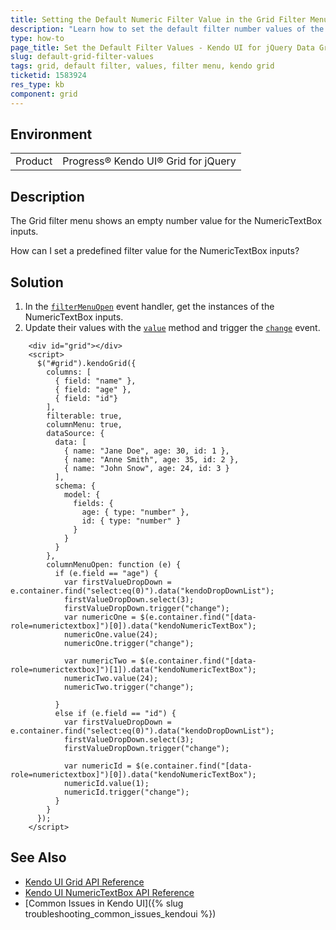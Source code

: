 ```yaml
---
title: Setting the Default Numeric Filter Value in the Grid Filter Menu
description: "Learn how to set the default filter number values of the Kendo UI Grid filter menu."
type: how-to
page_title: Set the Default Filter Values - Kendo UI for jQuery Data Grid
slug: default-grid-filter-values
tags: grid, default filter, values, filter menu, kendo grid
ticketid: 1583924
res_type: kb
component: grid
---
```


## Environment

<table>
 <tr>
  <td>Product</td>
  <td>Progress® Kendo UI® Grid for jQuery</td> 
 </tr>
</table>


## Description

The Grid filter menu shows an empty number value for the NumericTextBox inputs.

How can I set a predefined filter value for the NumericTextBox inputs?

## Solution

1. In the [`filterMenuOpen`](/api/javascript/ui/grid/events/filtermenuopen) event handler, get the instances of the NumericTextBox inputs.
1. Update their values with the [`value`](/api/javascript/ui/numerictextbox/methods/value) method and trigger the [`change`](/api/javascript/ui/numerictextbox/events/change) event.

```dojo
    <div id="grid"></div>
    <script>
      $("#grid").kendoGrid({
        columns: [
          { field: "name" },
          { field: "age" },
          { field: "id"}
        ],
        filterable: true,
        columnMenu: true,
        dataSource: {
          data: [
            { name: "Jane Doe", age: 30, id: 1 },
            { name: "Anne Smith", age: 35, id: 2 },
            { name: "John Snow", age: 24, id: 3 }
          ],
          schema: {
            model: {
              fields: {
                age: { type: "number" },
                id: { type: "number" }
              }
            }
          }
        },
        columnMenuOpen: function (e) {
          if (e.field == "age") {
            var firstValueDropDown = e.container.find("select:eq(0)").data("kendoDropDownList");
            firstValueDropDown.select(3);
            firstValueDropDown.trigger("change");
            var numericOne = $(e.container.find("[data-role=numerictextbox]")[0]).data("kendoNumericTextBox");
            numericOne.value(24);
            numericOne.trigger("change");
            
            var numericTwo = $(e.container.find("[data-role=numerictextbox]")[1]).data("kendoNumericTextBox");
            numericTwo.value(24);
            numericTwo.trigger("change");

          }
          else if (e.field == "id") {
            var firstValueDropDown = e.container.find("select:eq(0)").data("kendoDropDownList");
            firstValueDropDown.select(3);
            firstValueDropDown.trigger("change");

            var numericId = $(e.container.find("[data-role=numerictextbox]")[0]).data("kendoNumericTextBox");
            numericId.value(1);
            numericId.trigger("change");
          }
        }
      });
    </script>
```
## See Also

* [Kendo UI Grid API Reference](/api/javascript/ui/grid)
* [Kendo UI NumericTextBox API Reference](/api/javascript/ui/numerictextbox)
* [Common Issues in Kendo UI]({% slug troubleshooting_common_issues_kendoui %})
